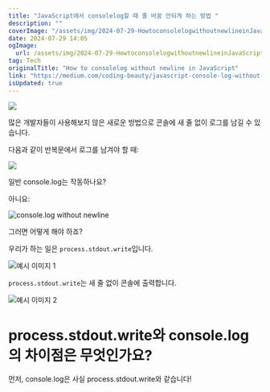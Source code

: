 ```yaml
---
title: "JavaScript에서 consolelog할 때 줄 바꿈 안되게 하는 방법 "
description: ""
coverImage: "/assets/img/2024-07-29-HowtoconsolelogwithoutnewlineinJavaScript_0.png"
date: 2024-07-29 14:05
ogImage: 
  url: /assets/img/2024-07-29-HowtoconsolelogwithoutnewlineinJavaScript_0.png
tag: Tech
originalTitle: "How to consolelog without newline in JavaScript"
link: "https://medium.com/coding-beauty/javascript-console-log-without-newline-20e7e63cca36"
isUpdated: true
---
```







<img src="/assets/img/2024-07-29-HowtoconsolelogwithoutnewlineinJavaScript_0.png" />

많은 개발자들이 사용해보지 않은 새로운 방법으로 콘솔에 새 줄 없이 로그를 남길 수 있습니다.

다음과 같이 반복문에서 로그를 남겨야 할 때:

<img src="/assets/img/2024-07-29-HowtoconsolelogwithoutnewlineinJavaScript_1.png" />


<div class="content-ad"></div>

일반 console.log는 작동하나요?

아니요:

![console.log without newline](/assets/img/2024-07-29-HowtoconsolelogwithoutnewlineinJavaScript_2.png)

그러면 어떻게 해야 하죠?

<div class="content-ad"></div>

우리가 하는 일은 `process.stdout.write`입니다.

![예시 이미지 1](/assets/img/2024-07-29-HowtoconsolelogwithoutnewlineinJavaScript_3.png)

`process.stdout.write`는 새 줄 없이 콘솔에 출력합니다.

![예시 이미지 2](/assets/img/2024-07-29-HowtoconsolelogwithoutnewlineinJavaScript_4.png)

<div class="content-ad"></div>

# process.stdout.write와 console.log의 차이점은 무엇인가요?

먼저, console.log은 사실 process.stdout.write와 같습니다!
